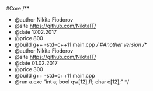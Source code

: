 #Core
/**
 *  @author Nikita Fiodorov
 *  @site https://github.com/NikitaIT/
 *  @date 17.02.2017
 *  @price 800
 *  @build g++ -std=c++11 main.cpp
 */
#Another version
/**
 *  @author Nikita Fiodorov
 *  @site   https://github.com/NikitaIT/
 *  @date   01.02.2017
 *  @price  300
 *  @build  g++ -std=c++11 main.cpp 
 *	@run    a.exe "int a; bool qw[12],ff; char c[12];"
 */